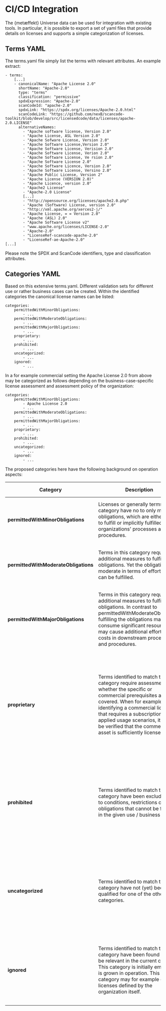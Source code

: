 # CI/CD Integration

The {metæffekt} Universe data can be used for integration with existing tools. In particular,
it is possible to export a set of yaml files that provide details on licenses and supports a simple
categorization of licenses.

## Terms YAML

The terms.yaml file simply list the terms with relevant attributes. An example extract:

    - terms:
        [...]
        - canonicalName: "Apache License 2.0"
          shortName: "Apache-2.0"
          type: "terms"
          classification: "permissive"
          spdxExpression: "Apache-2.0"
          scanCodeId: "apache-2.0"
          spdxLink: "https://spdx.org/licenses/Apache-2.0.html"
          scanCodeLink: "https://github.com/nexB/scancode-toolkit/blob/develop/src/licensedcode/data/licenses/apache-2.0.LICENSE"
          alternativeNames:
            - "Apache software license, Version 2.0"
            - "Apache License, ASL Version 2.0"
            - "Apache Sofware License, Version 2.0"
            - "Apache Software License,Version 2.0"
            - "Apache Software License, Verision 2.0"
            - "Apache Software License, Verion 2.0"
            - "Apache Software License, Ve rsion 2.0"
            - "Apache Software License 2.0"
            - "Apache Software Licence, Version 2.0"
            - "Apache Software License, Versino 2.0"
            - "Apache Public License, Version 2"
            - "Apache License (VERSION 2.0)"
            - "Apache Licence, version 2.0"
            - "Apache2 License"
            - "Apache-2.0 License"
            [...]
            - "http://opensource.org/licenses/apache2.0.php"
            - "Apache (Software) License, version 2.0"
            - "http://xml.apache.org/xerces2-j/"
            - "Apache License, = = Version 2.0"
            - "Apache (ASL) 2.0"
            - "Apache Software License v2"
            - "www.apache.org/licenses/LICENSE-2.0"
            - "Apache-2.0"
            - "LicenseRef-scancode-apache-2.0"
            - "LicenseRef-ae-Apache-2.0"
    [...]

Please note the SPDX and ScanCode identifiers, type and classification attributes.

## Categories YAML

Based on this extensive terms.yaml. Different validation sets for different use or rather business
cases can be created. Within the identified categories the canonical license names can be listed:

    categories:
        permittedWithMinorObligations:
            - ...
        permittedWithModerateObligations:
            - ...
        permittedWithMajorObligations:
            - ...
        proprietary:
            - ...
        prohibited:
            - ...
        uncategorized:
            - ...
        ignored:
            - ...

In a for example commercial setting the Apache License 2.0 from above may be categorized
as follows depending on the business-case-specific license assessment and assessment policy of the 
organization:

    categories:
        permittedWithMinorObligations:
            - Apache License 2.0
            - ...
        permittedWithModerateObligations:
            - ...
        permittedWithMajorObligations:
            - ...
        proprietary:
            - ...
        prohibited:
            - ...
        uncategorized:
            - ...
        ignored:
            - ...

The proposed categories here have the following background on operation aspects:

| Category                             | Description                                                                                                                                                                                                                                                                                                      | Triggered Activities                                                                                                                                                                                      |
|--------------------------------------|------------------------------------------------------------------------------------------------------------------------------------------------------------------------------------------------------------------------------------------------------------------------------------------------------------------|-----------------------------------------------------------------------------------------------------------------------------------------------------------------------------------------------------------|
| **permittedWithMinorObligations**    | Licenses or generally terms in this category have no to only minor obligations, which are either easy to fulfill or implicitly fulfilled by the organizations' processes and procedures.                                                                                                                         | Detecting a license of this category does not trigger specific activities.                                                                                                                                |
| **permittedWithModerateObligations** | Terms in this category require additional measures to fulfill the obligations. Yet the obligations are moderate in terms of effort and can be fulfilled.                                                                                                                                                         | Detecting a license of this category would trigger concurrent non-blocking activities.                                                                                                                    |
| **permittedWithMajorObligations**    | Terms in this category require additional measures to fulfill the obligations. In contrast to permittedWithModerateObligations fulfilling the obligations may consume significant resources and may cause additional efforts and costs in downstream processes and procedures.                                   | Detecting a license of this category would trigger blocking activities to validate the obligation can be effectively fulfilled.                                                                           |
| **proprietary**                      | Terms identified to match this category require assessment whether the specific or commercial prerequisites are covered. When for example identifying a commercial license that requires a subscription for the applied usage scenarios, it must be verified that the commercial asset is sufficiently licensed. | Detecting a license of this category would trigger information gathering regarding proprietary / commercial licenses in the organization to validate whether the conditions can be effectively fulfilled. |
| **prohibited**                       | Terms identified to match this category have been excluded due to conditions, restrictions or obligations that cannot be fulfilled in the given use / business case.                                                                                                                                             | Detecting a license of this category would trigger immediate analysis of the identification and activities to eliminate the software component under given license.                                       |
| **uncategorized**                    | Terms identified to match this category have not (yet) been qualified for one of the other categories.                                                                                                                                                                                                           | Detecting a license of this category would trigger immediate assessment and categorization of the license. Then the activity of the resulting category apply.                                             |
| **ignored**                          | Terms identified to match this category have been found to not be relevant in the current case. This category is initially empty and is grown in operation. This category may for example cover licenses defined by the organization itself.                                                                     | Detecting a license of this category would trigger no immediate reaction. The ignored category is nevertheless constantly reviewed.                                                                       |
